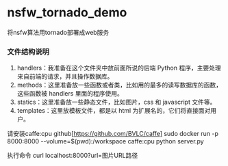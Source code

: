 # nsfw_tornado_demo

将nsfw算法用tornado部署成web服务

### 文件结构说明

1. handlers：我准备在这个文件夹中放前面所说的后端 Python 程序，主要处理来自前端的请求，并且操作数据库。
2. methods：这里准备放一些函数或者类，比如用的最多的读写数据库的函数，这些函数被 handlers 里面的程序使用。
3. statics：这里准备放一些静态文件，比如图片，css 和 javascript 文件等。
4. templates：这里放模板文件，都是以 html 为扩展名的，它们将直接面对用户。

请安装caffe:cpu github[https://github.com/BVLC/caffe]
sudo docker run -p 8000:8000 --volume=$(pwd):/workspace caffe:cpu python server.py

执行命令
curl localhost:8000?url=图片URL路径

